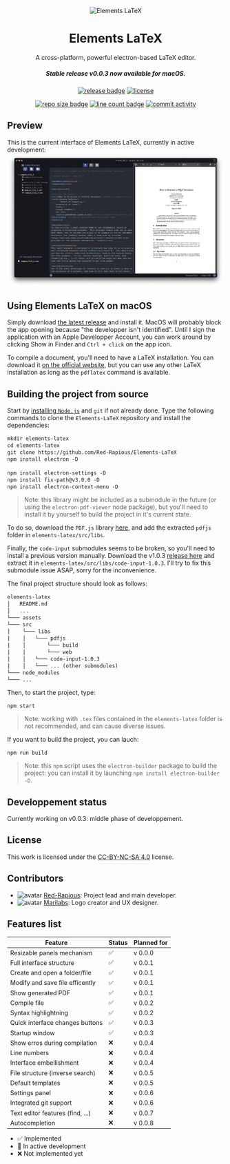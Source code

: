 <p align="center"><img src="assets/logos/icon.png" alt="Elements LaTeX" width="100" height="100"></p>
<h1 align="center">Elements LaTeX</h1>

<div align="center">
A cross-platform, powerful electron-based LaTeX editor.
<h5 align="center">Stable release v0.0.3 now available for macOS.</h5>
</div>

<p></p>
<div align="center">

[![release badge](https://img.shields.io/github/v/release/red-rapious/elements-latex?color=green)](https://github.com/Red-Rapious/Elements-LaTeX/releases/)
[<img src="https://licensebuttons.net/l/by-nc-sa/4.0/88x31.png" alt="license" height="20px"/>](https://creativecommons.org/licenses/by-nc-sa/4.0/)
</div>

<div align="center">

<!--![files count badge](https://img.shields.io/github/directory-file-count/red-rapious/elements-latex)-->
[![repo size badge](https://img.shields.io/github/repo-size/red-rapious/elements-latex)](https://github.com/Red-Rapious/Elements-LaTeX/)
[![line count badge](https://img.shields.io/tokei/lines/github/red-rapious/elements-latex)](https://github.com/Red-Rapious/Elements-LaTeX/)
[![commit activity](https://img.shields.io/github/commit-activity/w/red-rapious/elements-latex?color=green)](https://github.com/Red-Rapious/Elements-LaTeX/commits/master)
</div>

## Preview
This is the current interface of Elements LaTeX, currently in active development:
![Current interface screenshot](/assets/screenshots/current_screenshot.png)

## Using Elements LaTeX on macOS
Simply download [the latest release](https://github.com/Red-Rapious/Elements-LaTeX/releases) and install it. MacOS will probably block the app opening because "the developper isn't identified". Until I sign the application with an Apple Developper Account, you can work around by clicking Show in Finder and `Ctrl + click` on the app icon.

To compile a document, you'll need to have a LaTeX installation. You can download it [on the official website](https://www.latex-project.org/get/), but you can use any other LaTeX installation as long as the `pdflatex` command is available.

## Building the project from source
Start by [installing `Node.js`](https://nodejs.org/en/download/) and `git` if not already done. Type the following commands to clone the `Elements-LaTeX` repository and install the dependencies:

```
mkdir elements-latex
cd elements-latex
git clone https://github.com/Red-Rapious/Elements-LaTeX
npm install electron -D

npm install electron-settings -D
npm install fix-path@v3.0.0 -D
npm install electron-context-menu -D
```

> Note: this library might be included as a submodule in the future (or using the `electron-pdf-viewer` node package), but you'll need to install it by yourself to build the project in it's current state.

To do so, download the `PDF.js` library [here](https://github.com/mozilla/pdf.js/releases/download/v2.14.305/pdfjs-2.14.305-dist.zip), and add the extracted `pdfjs` folder in `elements-latex/src/libs`.

Finally, the `code-input` submodules seems to be broken, so you'll need to install a previous version manually. Download the v1.0.3 [release here](https://github.com/WebCoder49/code-input/archive/refs/tags/v1.0.3.zip) and extract it in `elements-latex/src/libs/code-input-1.0.3`. I'll try to fix this submodule issue ASAP, sorry for the inconvenience.

The final project structure should look as follows:

```
elements-latex
│   README.md
│   ...   
└─── assets
└─── src
|    └─── libs
|    │   └─── pdfjs
|    │       └─── build
|    |       └─── web
|    │   └─── code-input-1.0.3
|    │   └─── ... (other submodules)
└─── node_modules
└─── ...
```

Then, to start the project, type:

```
npm start
```

> Note: working with `.tex` files contained in the `elements-latex` folder is not recommended, and can cause diverse issues.

If you want to build the project, you can lauch:

```
npm run build
```

> Note: this `npm` script uses the `electron-builder` package to build the project: you can install it by launching `npm install electron-builder -D`.

## Developpement status
Currently working on v0.0.3: middle phase of developpement.

## License
This work is licensed under the [CC-BY-NC-SA 4.0](https://creativecommons.org/licenses/by-nc-sa/4.0/) license.

## Contributors
- <img src="https://github.com/Red-Rapious.png" alt="avatar" height="15px"/>  [Red-Rapious](https://github.com/Red-Rapious): Project lead and main developer.
- <img src="https://github.com/Marilabs.png" alt="avatar" height="15px"/>   [Marilabs](https://github.com/marilabs): Logo creator and UX designer.

## Features list
| Feature | Status | Planned for |
| ------- | ------ | ----------- |
| Resizable panels mechanism | :white_check_mark: | v 0.0.0 |
| Full interface structure | :white_check_mark: | v 0.0.1 |
| Create and open a folder/file | :white_check_mark: | v 0.0.1 |
| Modify and save file efficently | :white_check_mark: | v 0.0.1 |
| Show generated PDF | :white_check_mark: | v 0.0.1 |
| Compile file | :white_check_mark: | v 0.0.2 |
| Syntax highlightning | :white_check_mark: | v 0.0.2 |
| Quick interface changes buttons | :white_check_mark: | v 0.0.3 |
| Startup window | :white_check_mark: | v 0.0.3 |
| Show erros during compilation | :x: | v 0.0.4 |
| Line numbers | :x: | v 0.0.4 |
| Interface embellishment | :x: | v 0.0.4 |
| File structure (inverse search) | :x: | v 0.0.5 |
| Default templates | :x: | v 0.0.5 |
| Settings panel | :x: | v 0.0.6 |
| Integrated git support | :x: | v 0.0.6 |
| Text editor features (find, ...) | :x: | v 0.0.7 |
| Autocompletion | :x: | v 0.0.8 |


- :white_check_mark: Implemented
- :large_orange_diamond: In active development
- :x: Not implemented yet